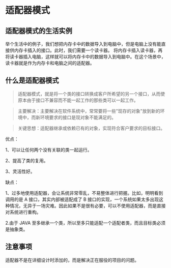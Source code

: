 # 适配器模式

## 适配器模式的生活实例

举个生活中的例子，我们想把内存卡中的数据导入到电脑中，但是电脑上没有能直接供内存卡插入的接口。此时，我们需要一个读卡器。
将内存卡插入读卡器，再将读卡器插入电脑，这样就可以将内存卡中的数据导入到电脑中。在这个场景中，读卡器就是作为内存卡和电脑之间的适配器。


## 什么是适配器模式

> 适配器模式，就是将一个类的接口转换成客户所希望的另一个接口，从而使原本由于接口不兼容而不能一起工作的那些类可以一起工作。

> 主要解决：主要解决在软件系统中，常常要将一些"现存的对象"放到新的环境中，而新环境要求的接口是现对象不能满足的。

> 关键思想：适配器继承或依赖已有的对象，实现符合客户要求的目标接口。


优点： 

1、可以让任何两个没有关联的类一起运行。 

2、提高了类的复用。 

3、灵活性好。


缺点： 

1、过多地使用适配器，会让系统非常零乱，不易整体进行把握。比如，明明看到调用的是 A 接口，其实内部被适配成了 B 接口的实现，一个系统如果太多出现这种情况，无异于一场灾难。因此如果不是很有必要，可以不使用适配器，而是直接对系统进行重构。

2.由于 JAVA 至多继承一个类，所以至多只能适配一个适配者类，而且目标类必须是抽象类。


## 注意事项

适配器不是在详细设计时添加的，而是解决正在服役的项目的问题。